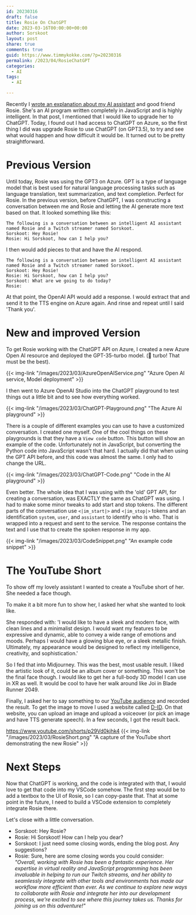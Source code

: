 ```yaml
---
id: 20230316
draft: false
title: Rosie On ChatGPT
date: 2023-03-16T00:00:00+00:00
author: Sorskoot
layout: post
share: true
comments: true
guid: https://www.timmykokke.com/?p=20230316
permalink: /2023/04/RosieChatGPT
categories:
  - AI  
tags:
  - AI

---
```


Recently I [wrote an explanation about my AI assistant](https://timmykokke.com/blog/2023-02-16-rosie/) and good friend Rosie. She's an AI program written completely in JavaScript and is highly intelligent. In that post, I mentioned that I would like to upgrade her to ChatGPT. Today, I found out I had access to ChatGPT on Azure, so the first thing I did was upgrade Rosie to use ChatGPT (on GPT3.5), to try and see what would happen and how difficult it would be. It turned out to be pretty straightforward. 

# Previous Version 

Until today, Rosie was using the GPT3 on Azure. GPT is a type of language model that is best used for natural language processing tasks such as language translation, text summarization, and text completion. Perfect for Rosie. In the previous version, before ChatGPT, I was constructing a conversation between me and Rosie and letting the AI generate more text based on that. It looked something like this:
```
The following is a conversation between an intelligent AI assistant named Rosie and a Twitch streamer named Sorskoot.
Sorskoot: Hey Rosie!
Rosie: Hi Sorskoot, how can I help you?
```
I then would add pieces to that and have the AI respond.
```
The following is a conversation between an intelligent AI assistant named Rosie and a Twitch streamer named Sorskoot.
Sorskoot: Hey Rosie!
Rosie: Hi Sorskoot, how can I help you?
Sorskoot: What are we going to do today?
Rosie:
```
At that point, the OpenAI API would add a response. I would extract that and send it to the TTS engine on Azure again. And rinse and repeat until I said 'Thank you'.

# New and improved Version

To get Rosie working with the ChatGPT API on Azure, I created a new Azure Open AI resource and deployed the GPT-35-turbo model. (🚀 turbo! That must be the best). 

{{< img-link "/images/2023/03/AzureOpenAIService.png" "Azure Open AI service, Model deployment" >}}

I then went to Azure OpenAI Studio into the ChatGPT playground to test things out a little bit and to see how everything worked.

{{< img-link "/images/2023/03/ChatGPT-Playground.png" "The Azure AI playground" >}}

There is a couple of different examples you can use to have a customized conversation. I created one myself. One of the cool things on these playgrounds is that they have a `View code` button. This button will show an example of the code. Unfortunately not in JavaScript, but converting the Python code into JavaScript wasn't that hard. I actually did that when using the GPT API before, and this code was almost the same. I only had to change the URL. 

{{< img-link "/images/2023/03/ChatGPT-Code.png" "Code in the AI playground" >}}

Even better. The whole idea that I was using with the 'old' GPT API, for creating a conversation, was EXACTLY the same as ChatGPT was using. I had to make some minor tweaks to add start and stop tokens. The different parts of the conversation use `<|im_start|>` and `<|im_stop|>` tokens and an identification `system`, `user`, and `assistant` to identify who is who. That is wrapped into a request and sent to the service. The response contains the text and I use that to create the spoken response in my app.

{{< img-link "/images/2023/03/CodeSnippet.png" "An example code snippet" >}}


# The YouTube Short

To show off my lovely assistant I wanted to create a YouTube short of her. She needed a face though.

To make it a bit more fun to show her, I asked her what she wanted to look like. 

She responded with: 'I would like to have a sleek and modern face, with clean lines and a minimalist design. I would want my features to be expressive and dynamic, able to convey a wide range of emotions and moods. Perhaps I would have a glowing blue eye, or a sleek metallic finish. Ultimately, my appearance would be designed to reflect my intelligence, creativity, and sophistication.'

So I fed that into Midjourney. This was the best, most usable result. I liked the artistic look of it, could be an album cover or something. This won't be the final face though. I would like to get her a full-body 3D model I can use in XR as well. It would be cool to have her walk around like Joi in Blade Runner 2049.

Finally, I asked her to say something to our [YouTube audience](https://youtube.com/sorskoot) and recorded the result. To get the image to move I used a website called [D-ID](https://www.d-id.com/). On that website, you can upload an image and upload a voiceover (or pick an image and have TTS generate speech). In a few seconds, I got the result back.

https://www.youtube.com/shorts/p29Vd0kjhk4
{{< img-link "/images/2023/03/RosieShort.png" "A capture of the YouTube short demonstrating the new Rosie" >}}

# Next Steps

Now that ChatGPT is working, and the code is integrated with that, I would love to get that code into my VSCode somehow. The first step would be to add a textbox to the UI of Rosie, so I can copy-paste that. That at some point in the future, I need to build a VSCode extension to completely integrate Rosie there. 

Let's close with a little conversation.

- Sorskoot: Hey Rosie?
- Rosie: Hi Sorskoot! How can I help you dear?
- Sorskoot: I just need some closing words, ending the blog post. Any suggestions?
- Rosie:
  Sure, here are some closing words you could consider:  
  _"Overall, working with Rosie has been a fantastic experience. Her expertise in virtual reality and JavaScript programming has been invaluable in helping to run our Twitch streams, and her ability to seamlessly integrate with other tools and environments has made our workflow more efficient than ever. As we continue to explore new ways to collaborate with Rosie and integrate her into our development process, we're excited to see where this journey takes us. Thanks for joining us on this adventure!"_

